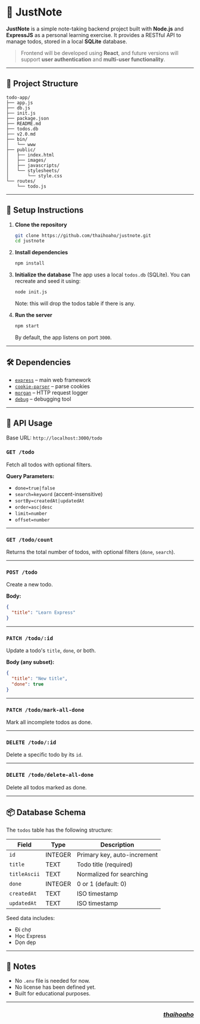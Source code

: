 
# 📝 JustNote

**JustNote** is a simple note-taking backend project built with **Node.js** and **ExpressJS** as a personal learning exercise. It provides a RESTful API to manage todos, stored in a local **SQLite** database.

> Frontend will be developed using **React**, and future versions will support **user authentication** and **multi-user functionality**.

---

## 📁 Project Structure

```
todo-app/
├── app.js
├── db.js
├── init.js
├── package.json
├── README.md
├── todos.db
├── v2.0.md
├── bin/
│   └── www
├── public/
│   ├── index.html
│   ├── images/
│   ├── javascripts/
│   └── stylesheets/
│       └── style.css
└── routes/
    └── todo.js

````

---

## 🚀 Setup Instructions

1. **Clone the repository**  
   ```bash
   git clone https://github.com/thaihoaho/justnote.git
   cd justnote
    ```

2. **Install dependencies**

   ```bash
   npm install
   ```

3. **Initialize the database**
   The app uses a local `todos.db` (SQLite). You can recreate and seed it using:

   ```bash
   node init.js
   ```
   Note: this will drop the todos table if there is any.

4. **Run the server**

   ```bash
   npm start
   ```

   By default, the app listens on port `3000`.

---

## 🛠 Dependencies

* [`express`](https://www.npmjs.com/package/express) – main web framework
* [`cookie-parser`](https://www.npmjs.com/package/cookie-parser) – parse cookies
* [`morgan`](https://www.npmjs.com/package/morgan) – HTTP request logger
* [`debug`](https://www.npmjs.com/package/debug) – debugging tool

---

## 🧪 API Usage

Base URL: `http://localhost:3000/todo`

### `GET /todo`

Fetch all todos with optional filters.

**Query Parameters:**

* `done=true|false`
* `search=keyword` (accent-insensitive)
* `sortBy=createdAt|updatedAt`
* `order=asc|desc`
* `limit=number`
* `offset=number`

---

### `GET /todo/count`

Returns the total number of todos, with optional filters (`done`, `search`).

---

### `POST /todo`

Create a new todo.

**Body:**

```json
{
  "title": "Learn Express"
}
```

---

### `PATCH /todo/:id`

Update a todo's `title`, `done`, or both.

**Body (any subset):**

```json
{
  "title": "New title",
  "done": true
}
```

---

### `PATCH /todo/mark-all-done`

Mark all incomplete todos as done.

---

### `DELETE /todo/:id`

Delete a specific todo by its `id`.

---

### `DELETE /todo/delete-all-done`

Delete all todos marked as done.

---

## 📦 Database Schema

The `todos` table has the following structure:

| Field        | Type    | Description                 |
| ------------ | ------- | --------------------------- |
| `id`         | INTEGER | Primary key, auto-increment |
| `title`      | TEXT    | Todo title (required)       |
| `titleAscii` | TEXT    | Normalized for searching    |
| `done`       | INTEGER | 0 or 1 (default: 0)         |
| `createdAt`  | TEXT    | ISO timestamp               |
| `updatedAt`  | TEXT    | ISO timestamp               |

Seed data includes:

* Đi chợ
* Học Express
* Dọn dẹp

---

## 📌 Notes

* No `.env` file is needed for now.
* No license has been defined yet.
* Built for educational purposes.

--- 

### <p align="right">*[thaihoaho](https://github.com/thaihoaho)*</p>